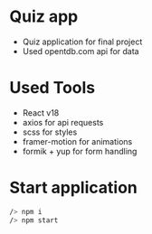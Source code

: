 # Quiz app
- Quiz application for final project
- Used opentdb.com api for data

# Used Tools
- React v18
- axios for api requests
- scss for styles
- framer-motion for animations
- formik + yup for form handling

# Start application
```bash
/> npm i
/> npm start
```

